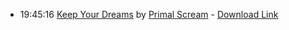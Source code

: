 *   19:45:16  [Keep Your Dreams](http://goo.gl/fP64Yd) by [Primal Scream](http://www.last.fm/music/Primal+Scream) - [Download Link](http://goo.gl/UEEHO8)

